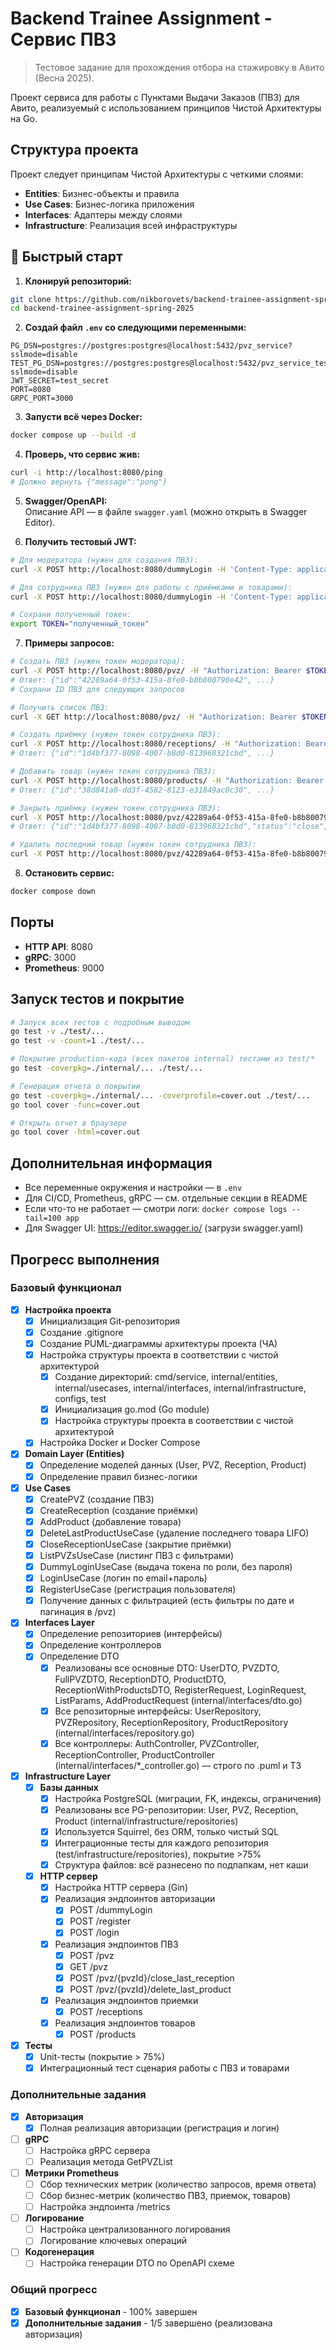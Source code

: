 # Backend Trainee Assignment - Сервис ПВЗ

> Тестовое задание для прохождения отбора на стажировку в Авито (Весна 2025).

Проект сервиса для работы с Пунктами Выдачи Заказов (ПВЗ) для Авито, реализуемый с использованием принципов Чистой Архитектуры на Go.

## Структура проекта

Проект следует принципам Чистой Архитектуры с четкими слоями:
- **Entities**: Бизнес-объекты и правила
- **Use Cases**: Бизнес-логика приложения
- **Interfaces**: Адаптеры между слоями
- **Infrastructure**: Реализация всей инфраструктуры

## 🚀 Быстрый старт

1. **Клонируй репозиторий:**
  ```sh
  git clone https://github.com/nikborovets/backend-trainee-assignment-spring-2025.git
  cd backend-trainee-assignment-spring-2025
  ```

2. **Создай файл `.env` со следующими переменными:**
  ```env
  PG_DSN=postgres://postgres:postgres@localhost:5432/pvz_service?sslmode=disable
  TEST_PG_DSN=postgres://postgres:postgres@localhost:5432/pvz_service_test?sslmode=disable
  JWT_SECRET=test_secret
  PORT=8080
  GRPC_PORT=3000
  ```

3. **Запусти всё через Docker:**
  ```sh
  docker compose up --build -d
  ```

4. **Проверь, что сервис жив:**
  ```sh
  curl -i http://localhost:8080/ping
  # Должно вернуть {"message":"pong"}
  ```

5. **Swagger/OpenAPI:**  
   Описание API — в файле `swagger.yaml` (можно открыть в Swagger Editor).

6. **Получить тестовый JWT:**
  ```sh
  # Для модератора (нужен для создания ПВЗ):
  curl -X POST http://localhost:8080/dummyLogin -H 'Content-Type: application/json' -d '{"role":"moderator"}'
  
  # Для сотрудника ПВЗ (нужен для работы с приёмками и товарами):
  curl -X POST http://localhost:8080/dummyLogin -H 'Content-Type: application/json' -d '{"role":"pvz_staff"}'
  
  # Сохрани полученный токен:
  export TOKEN="полученный_токен"
  ```

7. **Примеры запросов:**
  ```sh
  # Создать ПВЗ (нужен токен модератора):
  curl -X POST http://localhost:8080/pvz/ -H "Authorization: Bearer $TOKEN" -H 'Content-Type: application/json' -d '{"city":"Москва"}'
  # Ответ: {"id":"42289a64-0f53-415a-8fe0-b8b800790e42", ...}
  # Сохрани ID ПВЗ для следующих запросов
  
  # Получить список ПВЗ:
  curl -X GET http://localhost:8080/pvz/ -H "Authorization: Bearer $TOKEN"
  
  # Создать приёмку (нужен токен сотрудника ПВЗ):
  curl -X POST http://localhost:8080/receptions/ -H "Authorization: Bearer $TOKEN" -H 'Content-Type: application/json' -d '{"pvzId":"42289a64-0f53-415a-8fe0-b8b800790e42"}'
  # Ответ: {"id":"1d4bf377-8098-4007-b8d0-813968321cbd", ...}
  
  # Добавить товар (нужен токен сотрудника ПВЗ):
  curl -X POST http://localhost:8080/products/ -H "Authorization: Bearer $TOKEN" -H 'Content-Type: application/json' -d '{"type":"электроника","pvzId":"42289a64-0f53-415a-8fe0-b8b800790e42"}'
  # Ответ: {"id":"38d841a0-dd3f-4582-8123-e31849ac0c30", ...}
  
  # Закрыть приёмку (нужен токен сотрудника ПВЗ):
  curl -X POST http://localhost:8080/pvz/42289a64-0f53-415a-8fe0-b8b800790e42/close_last_reception -H "Authorization: Bearer $TOKEN"
  # Ответ: {"id":"1d4bf377-8098-4007-b8d0-813968321cbd","status":"close", ...}
  
  # Удалить последний товар (нужен токен сотрудника ПВЗ):
  curl -X POST http://localhost:8080/pvz/42289a64-0f53-415a-8fe0-b8b800790e42/delete_last_product -H "Authorization: Bearer $TOKEN"
  ```

8. **Остановить сервис:**
  ```sh
  docker compose down
  ```

## Порты

- **HTTP API**: 8080
- **gRPC**: 3000
- **Prometheus**: 9000

## Запуск тестов и покрытие

```sh
# Запуск всех тестов с подробным выводом
go test -v ./test/...
go test -v -count=1 ./test/...

# Покрытие production-кода (всех пакетов internal) тестами из test/*
go test -coverpkg=./internal/... ./test/...

# Генерация отчета о покрытии
go test -coverpkg=./internal/... -coverprofile=cover.out ./test/...
go tool cover -func=cover.out

# Открыть отчет в браузере
go tool cover -html=cover.out
```

## Дополнительная информация

- Все переменные окружения и настройки — в `.env`
- Для CI/CD, Prometheus, gRPC — см. отдельные секции в README
- Если что-то не работает — смотри логи: `docker compose logs --tail=100 app`
- Для Swagger UI: https://editor.swagger.io/ (загрузи swagger.yaml)

## Прогресс выполнения

### Базовый функционал

- [x] **Настройка проекта**
  - [x] Инициализация Git-репозитория
  - [x] Создание .gitignore
  - [x] Создание PUML-диаграммы архитектуры проекта (ЧА)
  - [x] Настройка структуры проекта в соответствии с чистой архитектурой
    - [x] Создание директорий: cmd/service, internal/entities, internal/usecases, internal/interfaces, internal/infrastructure, configs, test
    - [x] Инициализация go.mod (Go module)
    - [x] Настройка структуры проекта в соответствии с чистой архитектурой
  - [x] Настройка Docker и Docker Compose

- [x] **Domain Layer (Entities)**
  - [x] Определение моделей данных (User, PVZ, Reception, Product)
  - [x] Определение правил бизнес-логики

- [x] **Use Cases**
  - [x] CreatePVZ (создание ПВЗ)
  - [x] CreateReception (создание приёмки)
  - [x] AddProduct (добавление товара)
  - [x] DeleteLastProductUseCase (удаление последнего товара LIFO)
  - [x] CloseReceptionUseCase (закрытие приёмки)
  - [x] ListPVZsUseCase (листинг ПВЗ с фильтрами)
  - [x] DummyLoginUseCase (выдача токена по роли, без пароля)
  - [x] LoginUseCase (логин по email+пароль)
  - [x] RegisterUseCase (регистрация пользователя)
  - [x] Получение данных с фильтрацией (есть фильтры по дате и пагинация в /pvz)

- [x] **Interfaces Layer**
  - [x] Определение репозиториев (интерфейсы)
  - [x] Определение контроллеров
  - [x] Определение DTO
    - [x] Реализованы все основные DTO: UserDTO, PVZDTO, FullPVZDTO, ReceptionDTO, ProductDTO, ReceptionWithProductsDTO, RegisterRequest, LoginRequest, ListParams, AddProductRequest (internal/interfaces/dto.go)
    - [x] Все репозиторные интерфейсы: UserRepository, PVZRepository, ReceptionRepository, ProductRepository (internal/interfaces/repository.go)
    - [x] Все контроллеры: AuthController, PVZController, ReceptionController, ProductController (internal/interfaces/*_controller.go) — строго по .puml и ТЗ

- [x] **Infrastructure Layer**
  - [x] **Базы данных**
    - [x] Настройка PostgreSQL (миграции, FK, индексы, ограничения)
    - [x] Реализованы все PG-репозитории: User, PVZ, Reception, Product (internal/infrastructure/repositories)
    - [x] Используется Squirrel, без ORM, только чистый SQL
    - [x] Интеграционные тесты для каждого репозитория (test/infrastructure/repositories), покрытие >75%
    - [x] Структура файлов: всё разнесено по подпапкам, нет каши
  - [x] **HTTP сервер**
    - [x] Настройка HTTP сервера (Gin)
    - [x] Реализация эндпоинтов авторизации
      - [x] POST /dummyLogin
      - [x] POST /register
      - [x] POST /login
    - [x] Реализация эндпоинтов ПВЗ
      - [x] POST /pvz
      - [x] GET /pvz
      - [x] POST /pvz/{pvzId}/close_last_reception
      - [x] POST /pvz/{pvzId}/delete_last_product
    - [x] Реализация эндпоинтов приемки
      - [x] POST /receptions
    - [x] Реализация эндпоинтов товаров
      - [x] POST /products

- [x] **Тесты**
  - [x] Unit-тесты (покрытие > 75%)
  - [x] Интеграционный тест сценария работы с ПВЗ и товарами

### Дополнительные задания

- [x] **Авторизация**
  - [x] Полная реализация авторизации (регистрация и логин)

- [ ] **gRPC**
  - [ ] Настройка gRPC сервера
  - [ ] Реализация метода GetPVZList

- [ ] **Метрики Prometheus**
  - [ ] Сбор технических метрик (количество запросов, время ответа)
  - [ ] Сбор бизнес-метрик (количество ПВЗ, приемок, товаров)
  - [ ] Настройка эндпоинта /metrics

- [ ] **Логирование**
  - [ ] Настройка централизованного логирования
  - [ ] Логирование ключевых операций

- [ ] **Кодогенерация**
  - [ ] Настройка генерации DTO по OpenAPI схеме

### Общий прогресс

- [x] **Базовый функционал** - 100% завершен
- [x] **Дополнительные задания** - 1/5 завершено (реализована авторизация)
